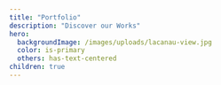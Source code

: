 ```yaml
---
title: "Portfolio"
description: "Discover our Works"
hero:
  backgroundImage: /images/uploads/lacanau-view.jpg
  color: is-primary
  others: has-text-centered
children: true
---
```

